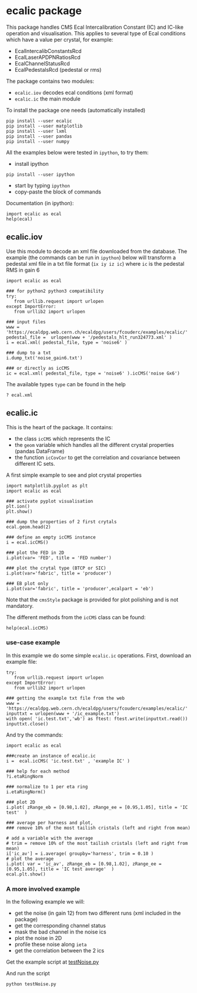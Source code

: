 # ecalic package

This package handles CMS Ecal Intercalibration Constant (IC) and IC-like operation and visualisation.
This applies to several type of Ecal conditions which have a value per crystal, for example:
- EcalIntercalibConstantsRcd
- EcalLaserAPDPNRatiosRcd
- EcalChannelStatusRcd
- EcalPedestalsRcd (pedestal or rms)

The package contains two modules:
- `ecalic.iov` decodes ecal conditions (xml format)
- `ecalic.ic` the main module

To install the package one needs (automatically installed)
```
pip install --user ecalic
pip install --user matplotlib
pip install --user lxml
pip install --user pandas
pip install --user numpy
```

All the examples below were tested in `ipython`, to try them:
- install ipython
```
pip install --user ipython
```
- start by typing `ipython`
- copy-paste the block of commands

Documentation (in ipython):
```
import ecalic as ecal
help(ecal)
```

## ecalic.iov

Use this module to decode an xml file downloaded from the database.
The example (the commands can be run in `ipython`) below will transform a pedestal xml file
in a txt file format (`ix iy iz ic`) where `ic` is the pedestal RMS in gain 6

```
import ecalic as ecal

### for python2 python3 compatibility
try:
   from urllib.request import urlopen
except ImportError:
   from urllib2 import urlopen

### input files
www = 'https://ecaldpg.web.cern.ch/ecaldpg/users/fcouderc/examples/ecalic/'
pedestal_file =  urlopen(www + '/pedestals_hlt_run324773.xml' )
i = ecal.xml( pedestal_file, type = 'noise6' )

### dump to a txt
i.dump_txt('noise_gain6.txt')

### or directly as icCMS
ic = ecal.xml( pedestal_file, type = 'noise6' ).icCMS('noise Gx6')
```
The available types `type` can be found in the help
```
? ecal.xml
```

## ecalic.ic

This is the heart of the package. It contains:
- the class `icCMS` which represents the IC
- the `geom` variable which handles all the different crystal properties (pandas DataFrame)
- the function `icCovCor` to get the correlation and covariance between different IC sets.


A first simple example to see and plot crystal properties
```
import matplotlib.pyplot as plt
import ecalic as ecal

### activate pyplot visualisation
plt.ion()
plt.show()

### dump the properties of 2 first crytals
ecal.geom.head(2)

### define an empty icCMS instance
i = ecal.icCMS()

### plot the FED in 2D
i.plot(var= 'FED', title = 'FED number')

### plot the crytal type (BTCP or SIC)
i.plot(var='fabric', title = 'producer')

### EB plot only
i.plot(var='fabric', title = 'producer',ecalpart = 'eb')
```
Note that the `cmsStyle` package is provided for plot polishing and is not mandatory.

The different methods from the `icCMS` class can be found:
```
help(ecal.icCMS)
```

### use-case example

In this example we do some simple `ecalic.ic` operations.
First, download an example file:
```
try:
   from urllib.request import urlopen
except ImportError:
   from urllib2 import urlopen

### getting the example txt file from the web
www = 'https://ecaldpg.web.cern.ch/ecaldpg/users/fcouderc/examples/ecalic/'
inputtxt = urlopen(www + '/ic_example.txt')
with open( 'ic.test.txt','wb') as ftest: ftest.write(inputtxt.read())
inputtxt.close()
```

And try the commands:
```
import ecalic as ecal

###create an instance of ecalic.ic
i =  ecal.icCMS( 'ic.test.txt' , 'example IC' )

### help for each method
?i.etaRingNorm

### normalize to 1 per eta ring
i.etaRingNorm()

### plot 2D
i.plot( zRange_eb = [0.98,1.02], zRange_ee = [0.95,1.05], title = 'IC test'  )

### average per harness and plot,
### remove 10% of the most tailish cristals (left and right from mean)

# add a variable with the average
# trim = remove 10% of the most tailish cristals (left and right from mean)
i['ic_av'] = i.average( groupby='harness', trim = 0.10 )
# plot the average
i.plot( var = 'ic_av', zRange_eb = [0.98,1.02], zRange_ee = [0.95,1.05], title = 'IC test average'  )
ecal.plt.show()
```


### A more involved example
In the following example we will:
- get the noise (in gain 12) from two different runs (xml included in the package)
- get the corresponding channel status
- mask the bad channel in the noise ics
- plot the noise in 2D
- profile these noise along `ieta`
- get the correlation between the 2 ics

Get the example script at [testNoise.py](https://gitlab.cern.ch/cms-ecal-dpg/ecalic/raw/master/ecalic/test/testNoise.py?inline=false)

And run the script
```
python testNoise.py
```

